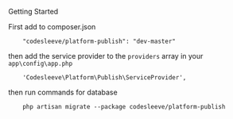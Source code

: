 
Getting Started

First add to composer.json

```
	"codesleeve/platform-publish": "dev-master"
```

then add the service provider to the `providers` array in your `app\config\app.php`

```
	'Codesleeve\Platform\Publish\ServiceProvider',
```

then run commands for database

```
	php artisan migrate --package codesleeve/platform-publish
```